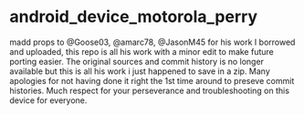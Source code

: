 # android_device_motorola_perry

madd props to @Goose03, @amarc78, @JasonM45 for his work I borrowed and uploaded, this repo is all his work with a minor edit to make future porting easier. The original sources and commit history is no longer available but this is all his work i just happened to save in a zip. Many apologies for not having done it right the 1st time around to preseve commit histories. Much respect for your perseverance and troubleshooting on this device for everyone.

